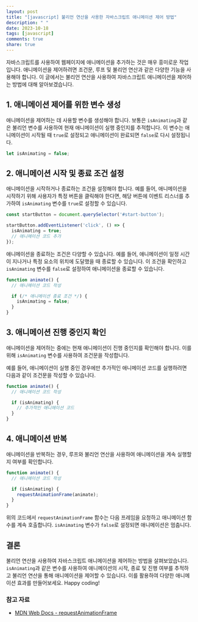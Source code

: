 ```yaml
---
layout: post
title: "[javascript] 불리언 연산을 사용한 자바스크립트 애니메이션 제어 방법"
description: " "
date: 2023-10-18
tags: [javascript]
comments: true
share: true
---
```


자바스크립트를 사용하여 웹페이지에 애니메이션을 추가하는 것은 매우 흥미로운 작업입니다. 애니메이션을 제어하려면 조건문, 루프 및 불리언 연산과 같은 다양한 기능을 사용해야 합니다. 이 글에서는 불리언 연산을 사용하여 자바스크립트 애니메이션을 제어하는 방법에 대해 알아보겠습니다.

## 1. 애니메이션 제어를 위한 변수 생성

애니메이션을 제어하는 데 사용할 변수를 생성해야 합니다. 보통은 `isAnimating`과 같은 불리언 변수를 사용하여 현재 애니메이션이 실행 중인지를 추적합니다. 이 변수는 애니메이션이 시작될 때 `true`로 설정되고 애니메이션이 완료되면 `false`로 다시 설정됩니다.

```javascript
let isAnimating = false;
```

## 2. 애니메이션 시작 및 종료 조건 설정

애니메이션을 시작하거나 종료하는 조건을 설정해야 합니다. 예를 들어, 애니메이션을 시작하기 위해 사용자가 특정 버튼을 클릭해야 한다면, 해당 버튼에 이벤트 리스너를 추가하여 `isAnimating` 변수를 `true`로 설정할 수 있습니다.

```javascript
const startButton = document.querySelector('#start-button');

startButton.addEventListener('click', () => {
  isAnimating = true;
  // 애니메이션 코드 추가
});
```

애니메이션을 종료하는 조건은 다양할 수 있습니다. 예를 들어, 애니메이션이 일정 시간이 지나거나 특정 요소의 위치에 도달했을 때 종료할 수 있습니다. 이 조건을 확인하고 `isAnimating` 변수를 `false`로 설정하여 애니메이션을 종료할 수 있습니다.

```javascript
function animate() {
  // 애니메이션 코드 작성

  if (/* 애니메이션 종료 조건 */) {
    isAnimating = false;
  }
}
```

## 3. 애니메이션 진행 중인지 확인

애니메이션을 제어하는 중에는 현재 애니메이션이 진행 중인지를 확인해야 합니다. 이를 위해 `isAnimating` 변수를 사용하여 조건문을 작성합니다.

예를 들어, 애니메이션이 실행 중인 경우에만 추가적인 애니메이션 코드를 실행하려면 다음과 같이 조건문을 작성할 수 있습니다.

```javascript
function animate() {
  // 애니메이션 코드 작성

  if (isAnimating) {
    // 추가적인 애니메이션 코드
  }
}
```

## 4. 애니메이션 반복

애니메이션을 반복하는 경우, 루프와 불리언 연산을 사용하여 애니메이션을 계속 실행할지 여부를 확인합니다.

```javascript
function animate() {
  // 애니메이션 코드 작성

  if (isAnimating) {
    requestAnimationFrame(animate);
  }
}
```

위의 코드에서 `requestAnimationFrame` 함수는 다음 프레임을 요청하고 애니메이션 함수를 계속 호출합니다. `isAnimating` 변수가 `false`로 설정되면 애니메이션은 멈춥니다.

## 결론

불리언 연산을 사용하여 자바스크립트 애니메이션을 제어하는 방법을 살펴보았습니다. `isAnimating`과 같은 변수를 사용하여 애니메이션의 시작, 종료 및 진행 여부를 추적하고 불리언 연산을 통해 애니메이션을 제어할 수 있습니다. 이를 활용하여 다양한 애니메이션 효과를 만들어보세요. Happy coding! 

### 참고 자료
- [MDN Web Docs - requestAnimationFrame](https://developer.mozilla.org/ko/docs/Web/API/Window/requestAnimationFrame)